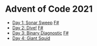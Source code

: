 # Advent of Code 2021

* [Day 1: Sonar Sweep](https://adventofcode.com/2021/day/1) [F#](https://github.com/grishace/aoc-2021/blob/main/day01-sonar-sweep/Program.fs)
* [Day 2: Dive!](https://adventofcode.com/2021/day/2) [F#](https://github.com/grishace/aoc-2021/blob/main/day02-dive/Program.fs)
* [Day 3: Binary Diagnostic](https://adventofcode.com/2021/day/3) [F#](https://github.com/grishace/aoc-2021/blob/main/day03-binary-diagnostic/Program.fs)
* [Day 4: Giant Squid](https://adventofcode.com/2021/day/4)